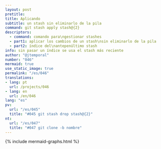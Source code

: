 ```yaml
---
layout: post
pretitle:
title: Aplicando
subtitle: un stash sin eliminarlo de la pila
command: git stash apply stash@{2}
descriptors:
  - command: comando para\ngestionar stashes
  - part1: aplicar los cambios de un stash\nsin eliminarlo de la pila
  - part2: índice del\nantepenúltimo stash
info: sin pasar un índice se usa el stash más reciente
author: "@jtemporal"
number: "046"
mermaid: true
use_static_image: true
permalink: "/es/046"
translations:
- lang: pt
  url: /projects/046
- lang: en
  url: /en/046
lang: "es"
pv:
  url: "/es/045"
  title: "#045 git stash drop stash@{2}"
nt:
  url: "/es/047"
  title: "#047 git clone -b nombre"
---
```


{% include mermaid-graphs.html %}

